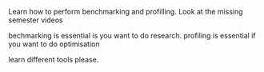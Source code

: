 Learn how to perform benchmarking and profilling.
Look at the missing semester videos

bechmarking is essential is you want to do research.
profiling is essential if you want to do optimisation

learn different tools please.
